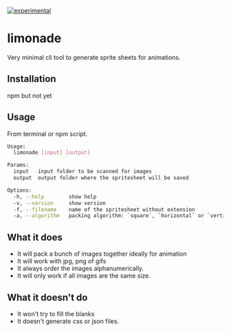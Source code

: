 [![experimental](http://badges.github.io/stability-badges/dist/experimental.svg)](http://github.com/badges/stability-badges)

# limonade
Very minimal cli tool to generate sprite sheets for animations.

## Installation
npm but not yet

## Usage
From terminal or npm script.
```bash
Usage:
  limonade [input] [output]

Params:
  input   input folder to be scanned for images
  output  output folder where the spritesheet will be saved

Options:
  -h, --help        show help
  -v, --version     show version
  -f, --filename    name of the spritesheet without extension
  -a, --algorithm   packing algorithm: `square`, `horizontal` or `vertical`
```

## What it does
* It will pack a bunch of images together ideally for animation
* It will work with jpg, png of gifs
* It always order the images alphanumerically.
* It will only work if all images are the same size.

## What it doesn't do
* It won't try to fill the blanks
* It doesn't generate css or json files.
